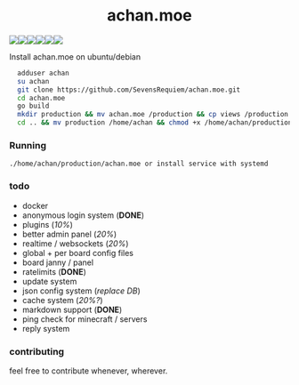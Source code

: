 <h1 align="center" id="title">achan.moe</h1>
<img src="https://img.shields.io/liberapay/receives/sevensrequiem.svg?logo=liberapay"><img src="https://img.shields.io/github/commit-activity/w/sevensrequiem/achan.moe"><img src="https://img.shields.io/github/last-commit/sevensrequiem/achan.moe"><img src="https://img.shields.io/github/languages/top/sevensrequiem/achan.moe"><img src="https://img.shields.io/github/repo-size/sevensrequiem/achan.moe"><img src="https://img.shields.io/github/downloads/sevensrequiem/achan.moe/total">




Install achan.moe on ubuntu/debian

```bash
  adduser achan
  su achan
  git clone https://github.com/SevensRequiem/achan.moe.git
  cd achan.moe
  go build
  mkdir production && mv achan.moe /production && cp views /production && cp banners /production && cp assets /production && cd production && mkdir boards && cp ../.env .env
  cd .. && mv production /home/achan && chmod +x /home/achan/production/achan.moe

```
### Running
```./home/achan/production/achan.moe or install service with systemd```


### todo
- docker
- anonymous login system (**DONE**)
- plugins (*10%*)
- better admin panel (*20%*)
- realtime / websockets (*20%*)
- global + per board config files
- board janny / panel 
- ratelimits (**DONE**)
- update system
- json config system (*replace DB*)
- cache system (*20%?*)
- markdown support (**DONE**)
- ping check for minecraft / servers
- reply system

### contributing
feel free to contribute whenever, wherever.
